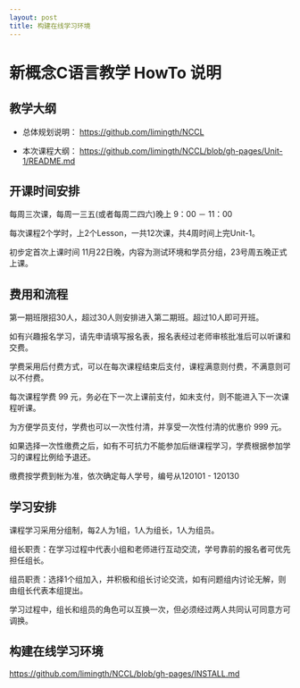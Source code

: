 ```yaml
---
layout: post
title: 构建在线学习环境
---
```



# 新概念C语言教学 HowTo 说明

## 教学大纲

* 总体规划说明： 
<https://github.com/limingth/NCCL>

* 本次课程大纲： 
<https://github.com/limingth/NCCL/blob/gh-pages/Unit-1/README.md>

## 开课时间安排

每周三次课，每周一三五(或者每周二四六)晚上 9：00 － 11：00 

每次课程2个学时，上2个Lesson，一共12次课，共4周时间上完Unit-1。

初步定首次上课时间 11月22日晚，内容为测试环境和学员分组，23号周五晚正式上课。

## 费用和流程

第一期班限招30人，超过30人则安排进入第二期班。超过10人即可开班。

如有兴趣报名学习，请先申请填写报名表，报名表经过老师审核批准后可以听课和交费。

学费采用后付费方式，可以在每次课程结束后支付，课程满意则付费，不满意则可以不付费。

每次课程学费 99 元，务必在下一次上课前支付，如未支付，则不能进入下一次课程听课。

为方便学员支付，学费也可以一次性付清，并享受一次性付清的优惠价 999 元。

如果选择一次性缴费之后，如有不可抗力不能参加后继课程学习，学费根据参加学习的课程比例给予退还。

缴费按学费到帐为准，依次确定每人学号，编号从120101 - 120130 


## 学习安排

课程学习采用分组制，每2人为1组，1人为组长，1人为组员。

组长职责：在学习过程中代表小组和老师进行互动交流，学号靠前的报名者可优先担任组长。

组员职责：选择1个组加入，并积极和组长讨论交流，如有问题组内讨论无解，则由组长代表本组提出。

学习过程中，组长和组员的角色可以互换一次，但必须经过两人共同认可同意方可调换。


## 构建在线学习环境

<https://github.com/limingth/NCCL/blob/gh-pages/INSTALL.md>

